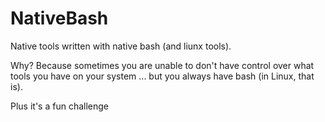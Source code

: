 # NativeBash
Native tools written with native bash (and liunx tools).

Why? Because sometimes you are unable to don't have control over what tools you have on your system ... but you always have bash (in Linux, that is).

Plus it's a fun challenge
